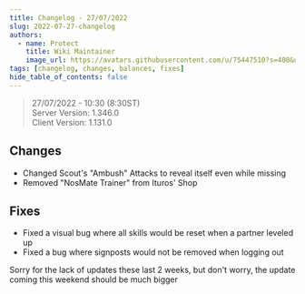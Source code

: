 ```yaml
---
title: Changelog - 27/07/2022
slug: 2022-07-27-changelog
authors:
  - name: Protect
    title: Wiki Maintainer
    image_url: https://avatars.githubusercontent.com/u/75447510?s=400&u=6611d243cb33099270ad8c0cb66a5e659009bd08&v=4
tags: [changelog, changes, balances, fixes]
hide_table_of_contents: false
---
```


> 27/07/2022 - 10:30 (8:30ST) <br/>
> Server Version: 1.346.0 <br/>
> Client Version: 1.131.0 <br/>

## Changes
- Changed Scout's "Ambush" Attacks to reveal itself even while missing 
- Removed "NosMate Trainer" from Ituros' Shop

## Fixes
- Fixed a visual bug where all skills would be reset when a partner leveled up
- Fixed a bug where signposts would not be removed when logging out


Sorry for the lack of updates these last 2 weeks, but don't worry, the update coming this weekend should be much bigger